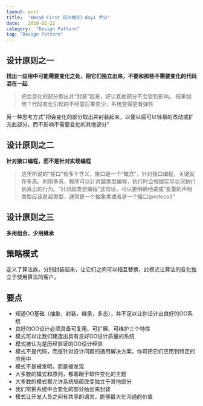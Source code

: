 ```yaml
---
layout: post
title:  "《Head First 设计模式》day1 手记"
date:   2018-02-22
category:  "Design Pattern"
tag: "Design Pattern"
---
```

## 设计原则之一
**找出一应用中可能需要变化之处，把它们独立出来，不要和那些不需要变化的代码混在一起**
> 把会变化的部分取出并“封装”起来，好让其他部分不会受到影响。
结果如何？代码变化引起的不经意后果变少，系统变得更有弹性

另一种思考方式“把会变化的部分取出并封装起来，以便以后可以轻易的改动或扩充此部分，而不影响不需要变化的其他部分”

## 设计原则之二
**针对接口编程，而不是针对实现编程**
> 这里所说的“接口”有多个含义，接口是一个“概念”，针对接口编程，关键就在多态。利用多态，程序可以针对超类型编程，执行时会根据实际状况执行到真正的行为。“针对超类型编程”这句话，可以更明确地说成“变量的声明类型应该是超类型，通常是一个抽象类或者是一个接口(protocol)“

## 设计原则之三
**多用组合，少用继承**

## 策略模式
定义了算法族，分别封装起来，让它们之间可以相互替换，此模式让算法的变化独立于使用算法的客户。

## 要点
- 知道OO基础（抽象，封装，继承，多态），并不足以让你设计出良好的OO系统
- 良好的OO设计必须具备可复用、可扩展、可维护三个特性
- 模式可以让我们建造出具有良好OO设计质量的系统
- 模式被认为是历经验证的OO设计经验
- 模式不是代码，而是针对设计问题的通用解决方案。你可把它们应用到特定的应用中
- 模式不是被发明，而是被发现
- 大多数的模式和原则，都着眼于软件变化的主题
- 大多数的模式都允许系统局部改变独立于其他部分
- 我们常把系统中会变化的部分抽出来封装
- 模式让开发人员之间有共享的语言，能够最大化沟通的价值

